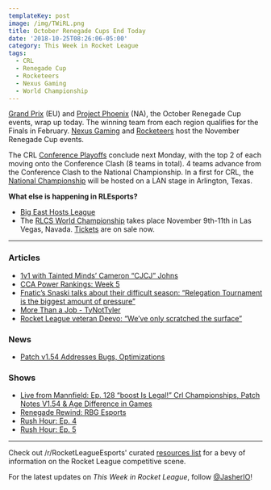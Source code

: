 ```yaml
---
templateKey: post
image: /img/TWiRL.png
title: October Renegade Cups End Today
date: '2018-10-25T08:26:06-05:00'
category: This Week in Rocket League
tags:
  - CRL
  - Renegade Cup
  - Rocketeers
  - Nexus Gaming
  - World Championship
---
```

[Grand Prix](https://liquipedia.net/rocketleague/Renegade_Cup/Europe/Rocket_Baguette/Grand_Prix) (EU) and [Project Phoenix](https://liquipedia.net/rocketleague/Renegade_Cup/North_America/Rival_Esports/Project_Phoenix) (NA), the October Renegade Cup events, wrap up today. The winning team from each region qualifies for the Finals in February. [Nexus Gaming](https://www.reddit.com/r/RocketLeagueEsports/comments/9pfxy3/nexus_gaming_presents_fall_frenzy_na_renegade_cup/) and [Rocketeers](https://www.reddit.com/r/RocketLeagueEsports/comments/9p0cbn/heres_the_rocketeers_thunderdome_the_renegade_cup/) host the November Renegade Cup events. 

The CRL [Conference Playoffs](https://compete.tespa.org/tournament/117) conclude next Monday, with the top 2 of each moving onto the Conference Clash (8 teams in total). 4 teams advance from the Conference Clash to the National Championship. In a first for CRL, the [National Championship](https://www.rocketleagueesports.com/news/collegiate-rocket-league-national-championship-headed-to-texas-/) will be hosted on a LAN stage in Arlington, Texas. 

**What else is happening in RLEsports?**

* [Big East Hosts League](https://esportsobserver.com/big-east-esl-rocket-league/)
* The [RLCS World Championship](https://liquipedia.net/rocketleague/Rocket_League_Championship_Series/Season_6) takes place November 9th-11th in Las Vegas, Navada. [Tickets](https://tickets.rlesports.gg) are on sale now. 

---

### Articles

* [1v1 with Tainted Minds’ Cameron “CJCJ” Johns](https://www.rocketleagueesports.com/news/1v1-with-tainted-minds--cameron--cjcj--johns/)
* [CCA Power Rankings: Week 5](https://www.reddit.com/r/RocketLeagueEsports/comments/9qhj8v/collegiate_rocket_league_week_5_cca_power_rankings/)
* [Fnatic’s Snaski talks about their difficult season: “Relegation Tournament is the biggest amount of pressure”](https://rocketeers.gg/interview-fnatic-snaski-team-captain-promotion-playoff/)
* [More Than a Job - TyNotTyler](https://www.theplayerslobby.com/2897/more-than-a-job-ty-tynottyler-helewa-allegiance-rlcs-rocket-league/#.x1DU6y1Lyq)
* [Rocket League veteran Deevo: “We’ve only scratched the surface”](https://rocketeers.gg/interview-rocket-league-player-deevo-savage-rlrs/)

### News

* [Patch v1.54 Addresses Bugs, Optimizations](https://www.rocketleague.com/news/patch-notes-v1-54/)

### Shows

* [Live from Mannfield: Ep. 128 “boost Is Legal!” Crl Championships, Patch Notes V1.54 & Age Difference in Games](http://www.lfmannfield.com/episodes/2018/10/23/ep-128-boost-is-legal-crl-championships-patch-notes-v154-amp-age-difference-in-games)
* [Renegade Rewind: RBG Esports](https://www.youtube.com/watch?v=V5RgoqpX4Eg&feature=youtu.be)
* [Rush Hour: Ep. 4](https://www.youtube.com/watch?v=g6xeG_i9Ecc)
* [Rush Hour: Ep. 5](https://www.youtube.com/watch?v=yOvekHUD788)

---

Check out /r/RocketLeagueEsports' curated [resources list](https://www.reddit.com/r/RocketLeagueEsports/wiki/links) for a bevy of information on the Rocket League competitive scene.

For the latest updates on *This Week in Rocket League*, follow [@JasherIO](https://twitter.com/JasherIO)!
